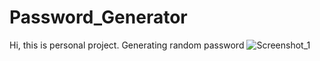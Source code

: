 # Password_Generator

Hi, this is personal project. Generating random password
![Screenshot_1](https://user-images.githubusercontent.com/36127590/120220193-ac54d880-c23c-11eb-9343-dc7bcb8ed930.png)
